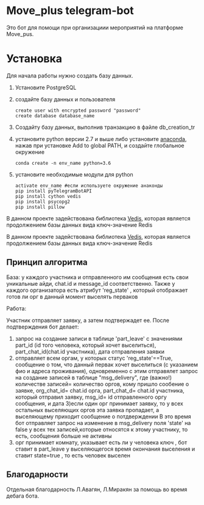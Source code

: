 # Move_plus telegram-bot

Это бот для помощи при организациии мероприятий на платформе Move_pus.

Установка
=========

Для начала работы нужно создать базу данных.

1) Установите PostgreSQL

2) создайте базу данных и пользователя
   ```shell script
   create user with encrypted password "password"
   create database database_name
   ```
3) Создайту базу данных, выполнив транзакцию в файле db_creation_tr

4) установите python версии 2.7 и выше либо установите [anaconda](https://www.anaconda.com/products/individual), нажав при установке Add to global PATH, 
 и создайте глобальное окружение 
    ```shell script
    conda create -n env_name python=3.6
    ```
5) установите необходимые модули для python
    ```shell script
    activate env_name #если используете окружение анаконды
    pip install pyTelegramBotAPI
    pip install cython vedis
    pip install psycopg2
    pip install pillow
    ```

В данном проекте задействована библиотека  [Vedis](https://vedis-python.readthedocs.io/en/latest/), которая является продолжением базы данных вида ключ-значение Redis 


В данном проекте задействована библиотека  [Vedis](https://vedis-python.readthedocs.io/en/latest/), которая является продолжением базы данных вида ключ-значение Redis 

Принцип алгоритма
-----------------

База: у каждого участника и отправленного им сообщения есть свои уникальные айди,
chat.id и message_id соответственно. Также у каждого  организатора есть атрибут 'reg_state' , который отображает 
готов ли орг в данный момент выселять перваков 

Работа:

   Участник отправляет заявку, а затем подтвержадет ее. После подтверждения бот
   делает:
   1) запрос на создание записи в таблице 'part_leave' с значениями part_id (id того
   человека, который хочет выселиться), part_chat_id(chat.id участника), дата отправления заявки
   2) отправляет всем оргам, у которых статус 'reg_state'==True, сообщение о том, что данный первак хочет выселиться
   (с указанием фио и адреса проживания), одновременно с этим отправялет запрос на создание записей в таблице 
   "msg_delivery", где (важно!) количестве записей= количество оргов, кому пришло сообение о заявке, org_chat_id= chat.id 
   орга, part_chat_d= chat.id участника, который отправил заявку, msg_id= id отправленного оргу сообщения, и дата
   3)если один орг принимает заявку, то у всех остальных выселяющих оргов эта заявка пропадает, а выселяющему приходит сообщение о потдверждении
   В это время бот отправляет запрос на изменение в msg_delivery поля 'state' на false у всех тех записей,которые относятся к 
    этому участнику, то есть, сообщения больше не активны
   4) орг принимает комнату, указывает есть ли у человека ключ , бот ставит в part_leave у выселяющегося время окончания выселения и ставит 
   state=true , то есть человек выселен 

Благодарности
-------------

Отдельная благодарность Л.Авагян, Л.Миракян за помощь во время дебага бота.
